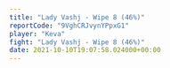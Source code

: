 ```yaml
---
title: "Lady Vashj - Wipe 8 (46%)"
reportCode: "9VghCRJvynYPpxG1"
player: "Keva"
fight: "Lady Vashj - Wipe 8 (46%)"
date: 2021-10-10T19:07:58.024000+00:00
---
```


